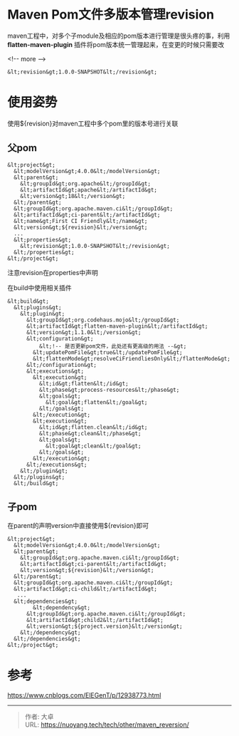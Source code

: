 # Maven Pom文件多版本管理revision





maven工程中，对多个子module及相应的pom版本进行管理是很头疼的事，利用**flatten-maven-plugin** 插件将pom版本统一管理起来，在变更的时候只需要改

&lt;!-- more --&gt;

```
&lt;revision&gt;1.0.0-SNAPSHOT&lt;/revision&gt;
```

# 使用姿势

使用${revision}对maven工程中多个pom里的版本号进行关联

## 父pom

```
&lt;project&gt;
  &lt;modelVersion&gt;4.0.0&lt;/modelVersion&gt;
  &lt;parent&gt;
    &lt;groupId&gt;org.apache&lt;/groupId&gt;
    &lt;artifactId&gt;apache&lt;/artifactId&gt;
    &lt;version&gt;18&lt;/version&gt;
  &lt;/parent&gt;
  &lt;groupId&gt;org.apache.maven.ci&lt;/groupId&gt;
  &lt;artifactId&gt;ci-parent&lt;/artifactId&gt;
  &lt;name&gt;First CI Friendly&lt;/name&gt;
  &lt;version&gt;${revision}&lt;/version&gt;
  ...
  &lt;properties&gt;
    &lt;revision&gt;1.0.0-SNAPSHOT&lt;/revision&gt;
  &lt;/properties&gt;
&lt;/project&gt;
```

注意revision在properties中声明

在build中使用相关插件

```
&lt;build&gt;
  &lt;plugins&gt;
    &lt;plugin&gt;
      &lt;groupId&gt;org.codehaus.mojo&lt;/groupId&gt;
      &lt;artifactId&gt;flatten-maven-plugin&lt;/artifactId&gt;
      &lt;version&gt;1.1.0&lt;/version&gt;
      &lt;configuration&gt;
          &lt;!-- 是否更新pom文件，此处还有更高级的用法 --&gt;
        &lt;updatePomFile&gt;true&lt;/updatePomFile&gt;
        &lt;flattenMode&gt;resolveCiFriendliesOnly&lt;/flattenMode&gt;
      &lt;/configuration&gt;
      &lt;executions&gt;
        &lt;execution&gt;
          &lt;id&gt;flatten&lt;/id&gt;
          &lt;phase&gt;process-resources&lt;/phase&gt;
          &lt;goals&gt;
            &lt;goal&gt;flatten&lt;/goal&gt;
          &lt;/goals&gt;
        &lt;/execution&gt;
        &lt;execution&gt;
          &lt;id&gt;flatten.clean&lt;/id&gt;
          &lt;phase&gt;clean&lt;/phase&gt;
          &lt;goals&gt;
            &lt;goal&gt;clean&lt;/goal&gt;
          &lt;/goals&gt;
        &lt;/execution&gt;
      &lt;/executions&gt;
    &lt;/plugin&gt;
  &lt;/plugins&gt;
  &lt;/build&gt;
```
## 子pom
在parent的声明version中直接使用${revision}即可

```
&lt;project&gt;
  &lt;modelVersion&gt;4.0.0&lt;/modelVersion&gt;
  &lt;parent&gt;
    &lt;groupId&gt;org.apache.maven.ci&lt;/groupId&gt;
    &lt;artifactId&gt;ci-parent&lt;/artifactId&gt;
    &lt;version&gt;${revision}&lt;/version&gt;
  &lt;/parent&gt;
  &lt;groupId&gt;org.apache.maven.ci&lt;/groupId&gt;
  &lt;artifactId&gt;ci-child&lt;/artifactId&gt;
   ...
  &lt;dependencies&gt;
        &lt;dependency&gt;
      &lt;groupId&gt;org.apache.maven.ci&lt;/groupId&gt;
      &lt;artifactId&gt;child2&lt;/artifactId&gt;
      &lt;version&gt;${project.version}&lt;/version&gt;
    &lt;/dependency&gt;
  &lt;/dependencies&gt;
&lt;/project&gt;
```

# 参考

https://www.cnblogs.com/ElEGenT/p/12938773.html

---

> 作者: 大卓  
> URL: https://nuoyang.tech/tech/other/maven_reversion/  

